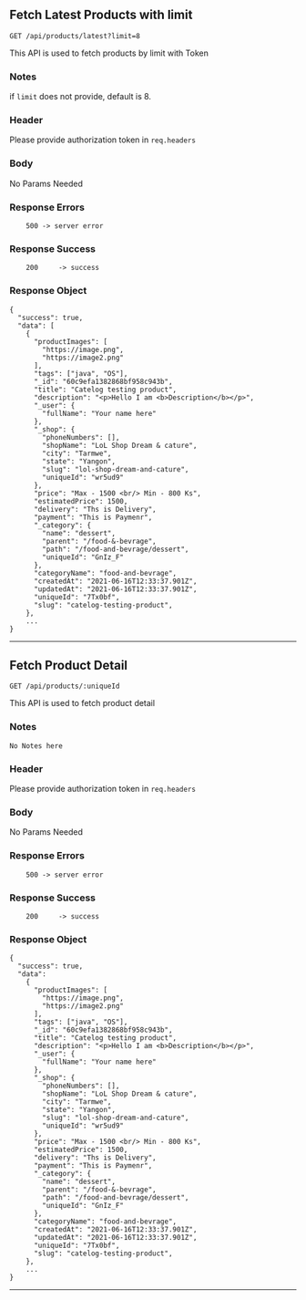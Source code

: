 ## Fetch Latest Products with limit

`GET /api/products/latest?limit=8`

This API is used to fetch products by limit with Token

### Notes

if `limit` does not provide, default is 8.

### Header

Please provide authorization token in `req.headers`

### Body

No Params Needed

### Response Errors

```
    500 -> server error
```

### Response Success

```
    200 	-> success
```

### Response Object

```
{
  "success": true,
  "data": [
    {
      "productImages": [
        "https://image.png",
        "https://image2.png"
      ],
      "tags": ["java", "OS"],
      "_id": "60c9efa1382868bf958c943b",
      "title": "Catelog testing product",
      "description": "<p>Hello I am <b>Description</b></p>",
      "_user": {
        "fullName": "Your name here"
      },
      "_shop": {
        "phoneNumbers": [],
        "shopName": "LoL Shop Dream & cature",
        "city": "Tarmwe",
        "state": "Yangon",
        "slug": "lol-shop-dream-and-cature",
        "uniqueId": "wr5ud9"
      },
      "price": "Max - 1500 <br/> Min - 800 Ks",
      "estimatedPrice": 1500,
      "delivery": "Ths is Delivery",
      "payment": "This is Paymenr",
      "_category": {
        "name": "dessert",
        "parent": "/food-&-bevrage",
        "path": "/food-and-bevrage/dessert",
        "uniqueId": "GnIz_F"
      },
      "categoryName": "food-and-bevrage",
      "createdAt": "2021-06-16T12:33:37.901Z",
      "updatedAt": "2021-06-16T12:33:37.901Z",
      "uniqueId": "7Tx0bf",
      "slug": "catelog-testing-product",
    },
    ...
}

```

---

## Fetch Product Detail

`GET /api/products/:uniqueId`

This API is used to fetch product detail

### Notes

`No Notes here`

### Header

Please provide authorization token in `req.headers`

### Body

No Params Needed

### Response Errors

```
    500 -> server error
```

### Response Success

```
    200 	-> success
```

### Response Object

```
{
  "success": true,
  "data":
    {
      "productImages": [
        "https://image.png",
        "https://image2.png"
      ],
      "tags": ["java", "OS"],
      "_id": "60c9efa1382868bf958c943b",
      "title": "Catelog testing product",
      "description": "<p>Hello I am <b>Description</b></p>",
      "_user": {
        "fullName": "Your name here"
      },
      "_shop": {
        "phoneNumbers": [],
        "shopName": "LoL Shop Dream & cature",
        "city": "Tarmwe",
        "state": "Yangon",
        "slug": "lol-shop-dream-and-cature",
        "uniqueId": "wr5ud9"
      },
      "price": "Max - 1500 <br/> Min - 800 Ks",
      "estimatedPrice": 1500,
      "delivery": "Ths is Delivery",
      "payment": "This is Paymenr",
      "_category": {
        "name": "dessert",
        "parent": "/food-&-bevrage",
        "path": "/food-and-bevrage/dessert",
        "uniqueId": "GnIz_F"
      },
      "categoryName": "food-and-bevrage",
      "createdAt": "2021-06-16T12:33:37.901Z",
      "updatedAt": "2021-06-16T12:33:37.901Z",
      "uniqueId": "7Tx0bf",
      "slug": "catelog-testing-product",
    },
    ...
}

```

---
